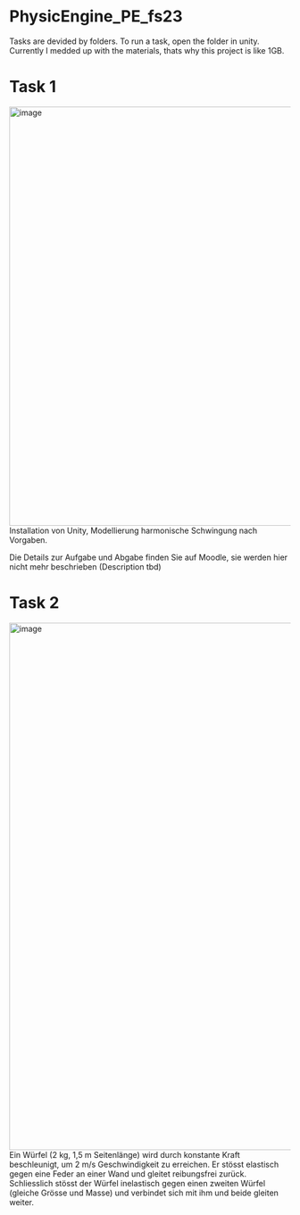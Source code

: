 # PhysicEngine_PE_fs23
Tasks are devided by folders. To run a task, open the folder in unity. Currently I medded up with the materials, thats why this project is like 1GB.

# Task 1
<img width="751" alt="image" src="https://user-images.githubusercontent.com/11156050/233833521-379aa5bd-323f-491a-bada-382b1003b4c6.png">
Installation von Unity, Modellierung harmonische Schwingung nach Vorgaben.

Die Details zur Aufgabe und Abgabe finden Sie auf Moodle, sie werden hier nicht mehr beschrieben (Description tbd)

# Task 2
<img width="945" alt="image" src="https://user-images.githubusercontent.com/11156050/233833546-7f553d82-cee4-41dc-b364-aea90bba5a86.png">
Ein Würfel (2 kg, 1,5 m Seitenlänge) wird durch konstante Kraft beschleunigt, um 2 m/s Geschwindigkeit zu erreichen. Er stösst elastisch gegen eine Feder an einer Wand und gleitet reibungsfrei zurück. Schliesslich stösst der Würfel inelastisch gegen einen zweiten Würfel (gleiche Grösse und Masse) und verbindet sich mit ihm und beide gleiten weiter.
